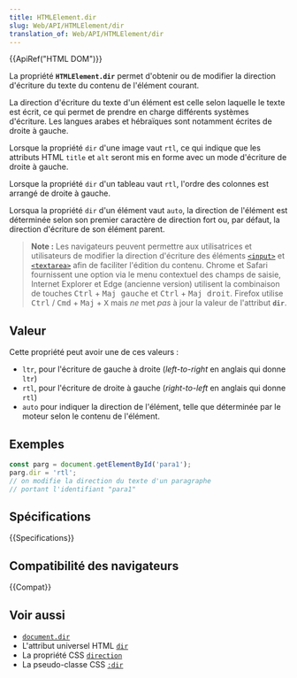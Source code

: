 ```yaml
---
title: HTMLElement.dir
slug: Web/API/HTMLElement/dir
translation_of: Web/API/HTMLElement/dir
---
```


{{ApiRef("HTML DOM")}}

La propriété **`HTMLElement.dir`** permet d'obtenir ou de modifier la direction d'écriture du texte du contenu de l'élément courant.

La direction d'écriture du texte d'un élément est celle selon laquelle le texte est écrit, ce qui permet de prendre en charge différents systèmes d'écriture. Les langues arabes et hébraïques sont notamment écrites de droite à gauche.

Lorsque la propriété `dir` d'une image vaut `rtl`, ce qui indique que les attributs HTML `title` et `alt` seront mis en forme avec un mode d'écriture de droite à gauche.

Lorsque la propriété `dir` d'un tableau vaut `rtl`, l'ordre des colonnes est arrangé de droite à gauche.

Lorsqua la propriété `dir` d'un élément vaut `auto`, la direction de l'élément est déterminée selon son premier caractère de direction fort ou, par défaut, la direction d'écriture de son élément parent.

> **Note :** Les navigateurs peuvent permettre aux utilisatrices et utilisateurs de modifier la direction d'écriture des éléments [`<input>`](/fr/docs/Web/HTML/Element/input) et [`<textarea>`](/fr/docs/Web/HTML/Element/textarea) afin de faciliter l'édition du contenu. Chrome et Safari fournissent une option via le menu contextuel des champs de saisie, Internet Explorer et Edge (ancienne version) utilisent la combinaison de touches <kbd>Ctrl</kbd> + <kbd>Maj gauche</kbd> et <kbd>Ctrl</kbd> + <kbd>Maj droit</kbd>. Firefox utilise <kbd>Ctrl</kbd> / <kbd>Cmd</kbd> + <kbd>Maj</kbd> + <kbd>X</kbd> mais *ne* met *pas* à jour la valeur de l'attribut **`dir`**.

## Valeur

Cette propriété peut avoir une de ces valeurs&nbsp;:

- `ltr`, pour l'écriture de gauche à droite (<i lang="en">left-to-right</i> en anglais qui donne `ltr`)
- `rtl`, pour l'écriture de droite à gauche (<i lang="en">right-to-left</i> en anglais qui donne `rtl`)
- `auto` pour indiquer la direction de l'élément, telle que déterminée par le moteur selon le contenu de l'élément.

## Exemples

```js
const parg = document.getElementById('para1');
parg.dir = 'rtl';
// on modifie la direction du texte d'un paragraphe
// portant l'identifiant "para1"
```

## Spécifications

{{Specifications}}

## Compatibilité des navigateurs

{{Compat}}

## Voir aussi

- [`document.dir`](/fr/docs/Web/API/document/dir)
- L'attribut universel HTML [`dir`](/fr/docs/Web/HTML/Global_attributes/dir)
- La propriété CSS [`direction`](/fr/docs/Web/CSS/direction)
- La pseudo-classe CSS [`:dir`](/fr/docs/Web/CSS/:dir)
